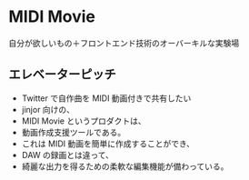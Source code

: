 # MIDI Movie

自分が欲しいもの＋フロントエンド技術のオーバーキルな実験場

## エレベーターピッチ

- Twitter で自作曲を MIDI 動画付きで共有したい
- jinjor 向けの、
- MIDI Movie というプロダクトは、
- 動画作成支援ツールである。
- これは MIDI 動画を簡単に作成することができ、
- DAW の録画とは違って、
- 綺麗な出力を得るための柔軟な編集機能が備わっている。
